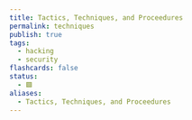 ```yaml
---
title: Tactics, Techniques, and Proceedures
permalink: techniques
publish: true
tags:
  - hacking
  - security
flashcards: false
status:
  - 🟩
aliases:
  - Tactics, Techniques, and Proceedures
---
```

